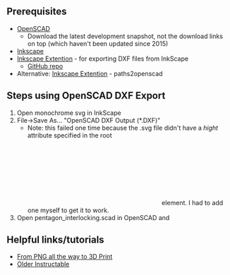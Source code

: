 ## Prerequisites
- [OpenSCAD](http://www.openscad.org/downloads.html)
  - Download the latest development snapshot, not the download links on top (which haven't been updated since 2015)
- [Inkscape](https://inkscape.org/)
- [Inkscape Extention](https://www.thingiverse.com/thing:14221) - for exporting DXF files from InkScape
  - [GitHub repo](https://github.com/brad/Inkscape-OpenSCAD-DXF-Export)
- Alternative: [Inkscape Extention](https://github.com/l0b0/paths2openscad) - paths2openscad

## Steps using OpenSCAD DXF Export
1. Open monochrome svg in InkScape
2. File->Save As... "OpenSCAD DXF Output (*.DXF)"
   - Note: this failed one time because the .svg file didn't have a *hight* attribute specified in the root <svg/> element.  I had to add one myself to get it to work.
3. Open pentagon_interlocking.scad in OpenSCAD and 

## Helpful links/tutorials
- [From PNG all the way to 3D Print](https://cubehero.com/2013/11/11/how-to-generate-extruded-3d-model-from-images-in-openscad/)
- [Older Instructable](https://www.instructables.com/id/Make-a-3D-print-from-a-2D-drawing/)
